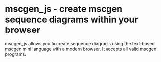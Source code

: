 mscgen_js - create mscgen sequence diagrams within your browser
===============================================================

mscgen_js allows you to create sequence diagrams using the text-based [mscgen][1] mini language 
with a modern browser. It accepts all valid mscgen programs.



[1]: http://www.mcternan.me.uk/mscgen/index.html
